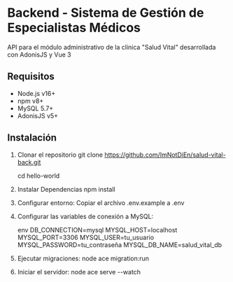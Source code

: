 # Backend - Sistema de Gestión de Especialistas Médicos

API para el módulo administrativo de la clínica "Salud Vital" desarrollada con AdonisJS y Vue 3

## Requisitos

- Node.js v16+
- npm v8+
- MySQL 5.7+
- AdonisJS v5+

## Instalación

1. Clonar el repositorio
   git clone https://github.com/ImNotDiEn/salud-vital-back.git
   
   cd hello-world

3. Instalar Dependencias
   npm install

4. Configurar entorno:
   Copiar el archivo .env.example a .env

5. Configurar las variables de conexión a MySQL:

   env
   DB_CONNECTION=mysql
   MYSQL_HOST=localhost
   MYSQL_PORT=3306
   MYSQL_USER=tu_usuario
   MYSQL_PASSWORD=tu_contraseña
   MYSQL_DB_NAME=salud_vital_db
   
6. Ejecutar migraciones:
   node ace migration:run

7. Iniciar el servidor: 
   node ace serve --watch
